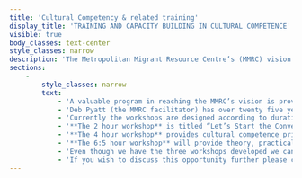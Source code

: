 ```yaml
---
title: 'Cultural Competency & related training'
display_title: 'TRAINING AND CAPACITY BUILDING IN CULTURAL COMPETENCE'
visible: true
body_classes: text-center
style_classes: narrow
description: 'The Metropolitan Migrant Resource Centre’s (MMRC) vision is to ensure an inclusive and harmonious community that accepts and values migrants and their contributions, and in which migrants are active participants in Australian community life.'
sections:
    -
        style_classes: narrow
        text:
            - 'A valuable program in reaching the MMRC’s vision is providing to service providers, which have a service agreement with the Department of Community Services, **free cultural competency training**. Community service providers which do not have a service agreement with the Department, but have a similar profile to those that do and work with MMRC’s target group (humanitarian entrants and other recently arrived migrants), may also be eligible and can check by contacting Deb Pyatt (see below). Currently, MMRC is offering three workshops which teach the basic principles of cultural competence through participative learning in improving awareness, attitude, knowledge and skills for people who service CaLD communities.'
            - 'Deb Pyatt (the MMRC facilitator) has over twenty five years’ experience working with CaLD clients and will facilitate open discussions and an opportunity to share skills, knowledge and issues that you may encounter in your professional field. '
            - 'Currently the workshops are designed according to duration.'
            - '**The 2 hour workshop** is titled “Let’s Start the Conversation about Cultural Competency”. This is designed for organisations that would like an introduction to the principles of cultural competency and introduce the concepts to all staff.'
            - '**The 4 hour workshop** provides cultural competence principals, is participative with interactive exercises and may involve cultural advisors and case studies.'
            - '**The 6:5 hour workshop** will provide theory, practical discussions, cultural advisors and participative learning and interactive exercises. Its basic objective will be determined through consultation with the CaLD service provider to ensure the needs of the organisation are met and the staff may develop the skills, attitude and knowledge to work effectively with their clients.'
            - 'Even though we have the three workshops developed we can arrange further variations.'
            - 'If you wish to discuss this opportunity further please contact: Deborah.Pyatt@mmrcwa.org.au (T: 9345 5755)'
---
```


